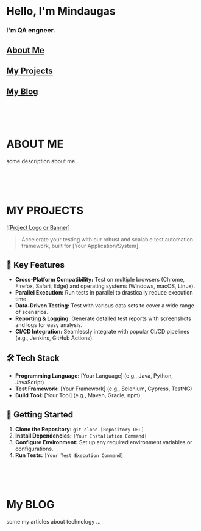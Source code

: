 # Hello, I'm Mindaugas
### I'm QA engneer.

<h2>
  <a href="#about-me">About Me</a>
</h2>
<h2>
  <a href="#my-projects">My Projects</a>
</h2>
<h2>
  <a href="#my-blog">My Blog</a>
</h2>

<br><br><br>
<h1 id="about-me" >ABOUT ME</h1>

some description about me...

<br><br><br>
<h1 id="my-projects" >MY PROJECTS</h1>

[![Project Logo or Banner]](link-to-image)

> Accelerate your testing with our robust and scalable test automation framework, built for [Your Application/System].

## 🚀 Key Features

* **Cross-Platform Compatibility:**  Test on multiple browsers (Chrome, Firefox, Safari, Edge) and operating systems (Windows, macOS, Linux).
* **Parallel Execution:**  Run tests in parallel to drastically reduce execution time.
* **Data-Driven Testing:**  Test with various data sets to cover a wide range of scenarios.
* **Reporting & Logging:**  Generate detailed test reports with screenshots and logs for easy analysis.
* **CI/CD Integration:**  Seamlessly integrate with popular CI/CD pipelines (e.g., Jenkins, GitHub Actions).

## 🛠️ Tech Stack

* **Programming Language:**  [Your Language] (e.g., Java, Python, JavaScript)
* **Test Framework:**  [Your Framework] (e.g., Selenium, Cypress, TestNG)
* **Build Tool:**  [Your Tool] (e.g., Maven, Gradle, npm)

## 🏁 Getting Started

1. **Clone the Repository:** `git clone [Repository URL]`
2. **Install Dependencies:** `[Your Installation Command]`
3. **Configure Environment:**  Set up any required environment variables or configurations.
4. **Run Tests:** `[Your Test Execution Command]`

<br><br><br>
<h1 id="my-blog" >My BLOG</h1>


some my articles about technology ...
